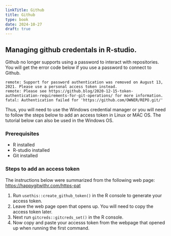 ```yaml
---
linkTitle: Github
title: Github
type: book
date: 2024-10-27
draft: true
---
```


## Managing github credentals in R-studio.
Github no longer supports using a password to interact with repositories. You will get the error code below if you use a password to connect to Github.

```console
remote: Support for password authentication was removed on August 13, 2021. Please use a personal access token instead.
remote: Please see https://github.blog/2020-12-15-token-authentication-requirements-for-git-operations/ for more information.
fatal: Authentication failed for 'https://github.com/OWNER/REPO.git/'
```

Thus, you will need to use the Windows credential manager or you will need to follow the steps below to add an access token in Linux or MAC OS. The tutorial below can also be used in the Windows OS.
### Prerequisites
- R installed
- R-studio installed
- Git installed

### Steps to add an access token
The instructions below were summarized from the following web page: https://happygitwithr.com/https-pat
1. Run `usethis::create_github_token()` in the R console to generate your access token.
2. Leave the web page open that opens up. You will need to copy the access token later.
3. Next run `gitcreds::gitcreds_set()` in the R console.
4. Now copy and paste your accesss token from the webpage that opened up when running the first command.
